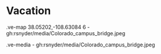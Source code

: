 # Vacation

.ve-map 38.05202,-108.63084 6
    - gh:rsnyder/media/Colorado_campus_bridge.jpeg
    
.ve-media
    - gh:rsnyder/media/Colorado_campus_bridge.jpeg
    